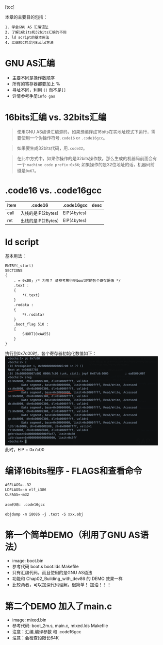 [toc]

本章的主要目的包括：

    1. 学会GNU AS 汇编语法
    2. 了解16bits和32bits汇编的不同
    3. ld script的基本用法
    4. 汇编和C的混合Build方法


# GNU AS汇编
- 主要不同是操作数顺序
- 所有的寄存器都要加上 %
- 寻址不同，利用 `()` 而不是`[]`
- 详情参考手册`info gas`


# 16bits汇编 vs. 32bits汇编
> 使用GNU AS编译汇编源码，如果想编译成16bits在实地址模式下运行，需要使用一个伪操作符号`.code16` or `.code16gcc`。

> 如果要生成32bits代码，用`.code32`。

> 在此中方式中，如果你操作的是32bits操作数，那么生成的机器码前面会有一个 `machine code prefix:0x66`; 如果操作的是32位地址的话，机器码前缀是`0x67`。


# .code16 vs. .code16gcc

|item|.code16|.code16gcc|desc|
|---|---|---|---|
|call|入栈的是IP(2bytes)|EIP(4bytes)||
|ret|出栈的是IP(2Bytes)|EIP(4bytes)||


# ld script
基本用法：

    ENTRY(_start)
    SECTIONS
    {
        . = 0x00; /* 为啥？ 请参考执行到boot时的各个寄存器值 */
        .text : 
        {
            *(.text)
        }
        .rodata :
        {
            *(.rodata)
        }
        .boot_flag 510 :
        {
            SHORT(0xAA55)
        }
    }

执行到0x7c00时，各个寄存器初始化数值如下：
![寄存器初始化数值](初始化数值-boot.png)
此时，EIP = 0x7c00

# 编译16bits程序 - FLAGS和查看命令

    ASFLAGS=--32
    LDFLAGS=-m elf_i386
    CLFAGS=-m32
    
    asm代码: .code16gcc

    objdump -m i8086 -j .text -S xxx.obj

# 第一个简单DEMO（利用了GNU AS语法）
- image: boot.bin
- 参考代码 boot.s boot.lds Makefile
- 只有汇编代码，而且使用的是GNU AS语法
- 功能和 Chap02_Building_with_dev86 的 DEMO 效果一样
- 比较两者，可以加深代码理解。很简单！ 加油！！！


# 第二个DEMO 加入了main.c
- image: mixed.bin
- 参考代码: boot_2m.s, main.c, mixed.lds Makefile
- 注意：汇编,编译参数 和 .code16gcc
- 注意：会检查段限长64K
